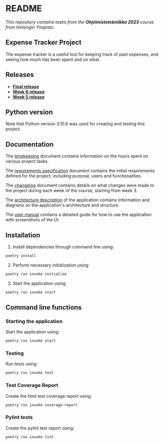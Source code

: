 # README

*This repository contains tasks from the **Ohjelmistotekniikka 2023** course from Helsingin Yliopisto.*

## Expense Tracker Project

The expense tracker is a useful tool for keeping track of past expenses, and seeing how much has been spent and on what.

## Releases
- [**Final release**](https://github.com/lenbie/ot-harjoitustyo/releases/tag/final_release)
- [**Week 6 release**](https://github.com/lenbie/ot-harjoitustyo/releases/tag/viikko6)
- [**Week 5 release**](https://github.com/lenbie/ot-harjoitustyo/releases/tag/viikko5)

## Python version

Note that Python version 3.10.6 was used for creating and testing this project.

## Documentation

The [timekeeping](https://github.com/lenbie/ot-harjoitustyo/blob/master/documentation/timekeeping.md) document contains information on the hours spent on various project tasks.

The [requirements specification](https://github.com/lenbie/ot-harjoitustyo/blob/master/documentation/requirements_specification.md) document contains the initial requirements defined for the project, including purpose, users and functionalities.

The [changelog](https://github.com/lenbie/ot-harjoitustyo/blob/master/documentation/changelog.md) document contains details on what changes were made to the project during each week of the course, starting from week 3.

The [architecture description](https://github.com/lenbie/ot-harjoitustyo/blob/master/documentation/architecture.md) of the application contains information and diagrams on the application's architecture and structure.

The [user manual](https://github.com/lenbie/ot-harjoitustyo/blob/master/documentation/user_manual.md) contains a detailed guide for how to use the application with screenshots of the UI.

## Installation

1. Install dependencies through command line using:

```bash
poetry install
```

2. Perform necessary initialization using:

```bash
poetry run invoke initialize
```

3. Start the application using: 

```bash
poetry run invoke start
```

## Command line functions

### Starting the application

Start the application using: 

```bash
poetry run invoke start
```

### Testing

Run tests using:

```bash
poetry run invoke test
```

### Test Coverage Report

Create the html test coverage report using:

```bash
poetry run invoke coverage-report
```

### Pylint tests

Create the pylint test report using:

```bash
poetry run invoke lint
```
